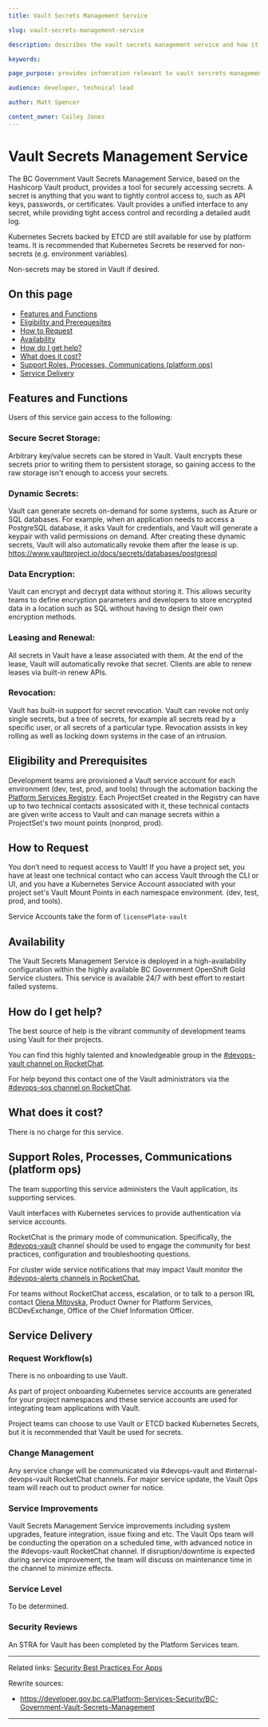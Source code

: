 ```yaml
---
title: Vault Secrets Management Service

slug: vault-secrets-management-service

description: describes the vault secrets management service and how it is used in the BC Government

keywords: 

page_purpose: provides infomration relevant to vault sercrets management service to product teams, including description of functions and how to work with this service 

audience: developer, technical lead

author: Matt Spencer 

content_owner: Cailey Jones
---
```


# Vault Secrets Management Service

The BC Government Vault Secrets Management Service, based on the Hashicorp Vault product, provides a tool for securely accessing secrets. A secret is anything that you want to tightly control access to, such as API keys, passwords, or certificates. Vault provides a unified interface to any secret, while providing tight access control and recording a detailed audit log.

Kubernetes Secrets backed by ETCD are still available for use by platform teams. It is recommended that Kubernetes Secrets be reserved for non-secrets (e.g. environment variables).

Non-secrets may be stored in Vault if desired.

## On this page
- [Features and Functions](#features-and-functions)
- [Eligibility and Prerequesites](#eligibility-and-prerequesites)
- [How to Request](#how-to-request)
- [Availability](#availability)
- [How do I get help?](#how-do-i-get-help)
- [What does it cost?](#what-does-it-cost)
- [Support Roles, Processes, Communications (platform ops)](#support)
- [Service Delivery](#service-delivery)

## Features and Functions <a name="features-and-functions"></a>

Users of this service gain access to the following:

### Secure Secret Storage:
Arbitrary key/value secrets can be stored in Vault. Vault encrypts these secrets prior to writing them to persistent storage, so gaining access to the raw storage isn't enough to access your secrets.

### Dynamic Secrets: 
Vault can generate secrets on-demand for some systems, such as Azure or SQL databases. For example, when an application needs to access a PostgreSQL database, it asks Vault for credentials, and Vault will generate a keypair with valid permissions on demand. After creating these dynamic secrets, Vault will also automatically revoke them after the lease is up. https://www.vaultproject.io/docs/secrets/databases/postgresql

### Data Encryption:
Vault can encrypt and decrypt data without storing it. This allows security teams to define encryption parameters and developers to store encrypted data in a location such as SQL without having to design their own encryption methods.

### Leasing and Renewal:
All secrets in Vault have a lease associated with them. At the end of the lease, Vault will automatically revoke that secret. Clients are able to renew leases via built-in renew APIs.

### Revocation:
Vault has built-in support for secret revocation. Vault can revoke not only single secrets, but a tree of secrets, for example all secrets read by a specific user, or all secrets of a particular type. Revocation assists in key rolling as well as locking down systems in the case of an intrusion.

## Eligibility and Prerequisites <a name="eligibility-and-prerequesites"></a>

Development teams are provisioned a Vault service account for each environment (dev, test, prod, and tools) through the automation backing the [Platform Services Registry](https://registry.developer.gov.bc.ca/public-landing). Each ProjectSet created in the Registry can have up to two technical contacts assosicated with it, these technical contacts are given write access to Vault and can manage secrets within a ProjectSet's two mount points (nonprod, prod).

## How to Request <a name="how-to-request"></a>
You don’t need to request access to Vault! If you have a project set, you have at least one technical contact who can access Vault through the CLI or UI, and you have a Kubernetes Service Account associated with your project set's Vault Mount Points in each namespace environment. (dev, test, prod, and tools).

Service Accounts take the form of `licensePlate-vault`

## Availability <a name="availability"></a>

The Vault Secrets Management Service is deployed in a high-availability configuration within the highly available BC Government OpenShift Gold Service clusters. This service is available 24/7 with best effort to restart failed systems.

## How do I get help? <a name="help"></a>

The best source of help is the vibrant community of development teams using Vault for their projects.

You can find this highly talented and knowledgeable group in the [#devops-vault channel on RocketChat](https://chat.developer.gov.bc.ca/channel/devops-vault).

For help beyond this contact one of the Vault administrators via the [#devops-sos channel on RocketChat](https://chat.developer.gov.bc.ca/channel/devops-sos).

## What does it cost? <a name="what-does-it-cost"></a>

There is no charge for this service.

## Support Roles, Processes, Communications (platform ops) <a name="support"></a>

The team supporting this service administers the Vault application, its supporting services.

Vault interfaces with Kubernetes services to provide authentication via service accounts.

RocketChat is the primary mode of communication. Specifically, the [#devops-vault](https://chat.developer.gov.bc.ca/channel/devops-vault) channel should be used to engage the community for best practices, configuration and troubleshooting questions.

For cluster wide service notifications that may impact Vault monitor the [#devops-alerts channels in RocketChat.](https://chat.developer.gov.bc.ca/channel/devops-alerts)

For teams without RocketChat access, escalation, or to talk to a person IRL contact [Olena Mitovska](mailto:olena.mitovska@gov.bc.ca), Product Owner for Platform Services, BCDevExchange, Office of the Chief Information Officer.

## Service Delivery <a name="service-delivery"></a>

### Request Workflow(s)

There is no onboarding to use Vault.

As part of project onboarding Kubernetes service accounts are generated for your project namespaces and these service accounts are used for integrating team applications with Vault.

Project teams can choose to use Vault or ETCD backed Kubernetes Secrets, but it is recommended that Vault be used for secrets.

### Change Management
Any service change will be communicated via #devops-vault and #internal-devops-vault RocketChat channels. For major service update, the Vault Ops team will reach out to product owner for notice.

### Service Improvements

Vault Secrets Management Service improvements including system upgrades, feature integration, issue fixing and etc. The Vault Ops team will be conducting the operation on a scheduled time, with advanced notice in the #devops-vault RocketChat channel. If disruption/downtime is expected during service improvement, the team will discuss on maintenance time in the channel to minimize effects.

### Service Level
To be determined.

### Security Reviews

An STRA for Vault has been completed by the Platform Services team.

---
Related links:
[Security Best Practices For Apps](./security-best-practices-for-apps.md)

Rewrite sources:
* https://developer.gov.bc.ca/Platform-Services-Security/BC-Government-Vault-Secrets-Management

---

